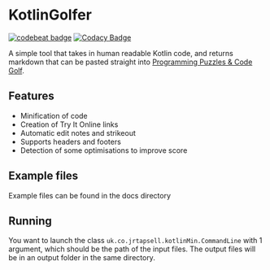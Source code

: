 # KotlinGolfer

[![codebeat badge](https://codebeat.co/badges/f9095c92-9bdb-4938-aa2d-5a93cdc88ab8)](https://codebeat.co/projects/github-com-jrtapsell-kotlingolfer-master)
[![Codacy Badge](https://api.codacy.com/project/badge/Grade/7c2d4dd6aeba4d5093343b1fc2eba857)](https://www.codacy.com/app/jrtapsell/kotlinGolfer?utm_source=github.com&amp;utm_medium=referral&amp;utm_content=jrtapsell/kotlinGolfer&amp;utm_campaign=Badge_Grade)

A simple tool that takes in human readable Kotlin code, and returns markdown that can be pasted straight into [Programming Puzzles & Code Golf](https://codegolf.stackexchange.com).

## Features

* Minification of code
* Creation of Try It Online links
* Automatic edit notes and strikeout
* Supports headers and footers
* Detection of some optimisations to improve score

## Example files

Example files can be found in the docs directory

## Running

You want to launch the class `uk.co.jrtapsell.kotlinMin.CommandLine` with 1 argument, which should be the path of the input files. The output files will be in an output folder in the same directory.